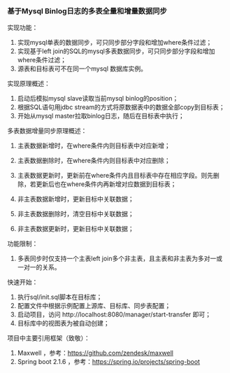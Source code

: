 ### 基于Mysql Binlog日志的多表全量和增量数据同步

实现功能：
1. 实现mysql单表的数据同步，可只同步部分字段和增加where条件过滤；
2. 实现基于left join的SQL的mysql多表数据同步，可只同步部分字段和增加where条件过滤；
3. 源表和目标表可不在同一个mysql 数据库实例。

实现原理概述：
1. 启动后模拟mysql slave读取当前mysql binlog的position；
2. 根据SQL语句用jdbc stream的方式将原数据表中的数据全部copy到目标表；
3. 开始从mysql master拉取binlog日志，随后在目标表中执行；

多表数据增量同步原理概述：
1. 主表数据新增时，在where条件内则目标表中对应新增；
2. 主表数据删除时，在where条件内则目标表中对应删除；
3. 主表数据更新时，更新前在where条件内且目标表中存在相应字段。则先删除，若更新后也在where条件内再新增对应数据到目标表；

4. 非主表数据新增时，更新目标中关联数据；
5. 非主表数据删除时，清空目标中关联数据；
6. 非主表数据更新时，更新目标中关联数据；

功能限制：
1. 多表同步时仅支持一个主表left join多个非主表，且主表和非主表为多对一或一对一的关系。

快速开始：
1. 执行sql/init.sql脚本在目标库；
2. 配置文件中根据示例配置上源库、目标库、同步表配置；
3. 启动项目，访问 http://localhost:8080/manager/start-transfer 即可；
4. 目标库中的视图表为被自动创建；

项目中主要引用框架（致敬）：

1. Maxwell ，参考：https://github.com/zendesk/maxwell
2. Spring boot 2.1.6 ，参考：https://spring.io/projects/spring-boot


